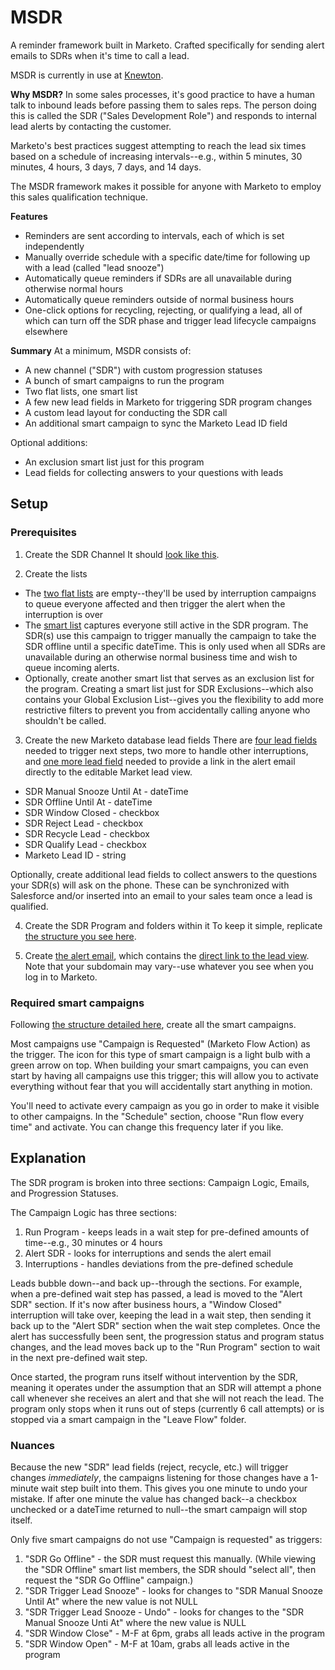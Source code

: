 # MSDR
A reminder framework built in Marketo. Crafted specifically for sending alert emails to SDRs when it's time to call a lead.

MSDR is currently in use at [Knewton](http://www.knewton.com/).

**Why MSDR?**
In some sales processes, it's good practice to have a human talk to inbound leads before passing them to sales reps. The person doing this is called the SDR ("Sales Development Role") and responds to internal lead alerts by contacting the customer.

Marketo's best practices suggest attempting to reach the lead six times based on a schedule of increasing intervals--e.g., within 5 minutes, 30 minutes, 4 hours, 3 days, 7 days, and 14 days.

The MSDR framework makes it possible for anyone with Marketo to employ this sales qualification technique.

**Features**
* Reminders are sent according to intervals, each of which is set independently
* Manually override schedule with a specific date/time for following up with a lead (called "lead snooze")
* Automatically queue reminders if SDRs are all unavailable during otherwise normal hours
* Automatically queue reminders outside of normal business hours
* One-click options for recycling, rejecting, or qualifying a lead, all of which can turn off the SDR phase and trigger lead lifecycle campaigns elsewhere

**Summary**
At a minimum, MSDR consists of:

* A new channel ("SDR") with custom progression statuses
* A bunch of smart campaigns to run the program
* Two flat lists, one smart list
* A few new lead fields in Marketo for triggering SDR program changes
* A custom lead layout for conducting the SDR call
* An additional smart campaign to sync the Marketo Lead ID field

Optional additions:

* An exclusion smart list just for this program
* Lead fields for collecting answers to your questions with leads

## Setup

### Prerequisites

 1. Create the SDR Channel
It should [look like this](https://github.com/superstrong/MSDR/blob/master/Admin%20Changes/sdr-channel-setup.png).

 2. Create the lists
* The [two flat lists](https://github.com/superstrong/MSDR/blob/master/DB%20Changes/lead-database-lists.png) are empty--they'll be used by interruption campaigns to queue everyone affected and then trigger the alert when the interruption is over
* The [smart list](https://github.com/superstrong/MSDR/blob/master/DB%20Changes/smart-list-sdr-offline.png) captures everyone still active in the SDR program. The SDR(s) use this campaign to trigger manually the campaign to take the SDR offline until a specific dateTime. This is only used when all SDRs are unavailable during an otherwise normal business time and wish to queue incoming alerts.
* Optionally, create another smart list that serves as an exclusion list for the program. Creating a smart list just for SDR Exclusions--which also contains your Global Exclusion List--gives you the flexibility to add more restrictive filters to prevent you from accidentally calling anyone who shouldn't be called.

 3. Create the new Marketo database lead fields
There are [four lead fields](https://github.com/superstrong/MSDR/blob/master/Admin%20Changes/lead-custom-fields-with-layout.png) needed to trigger next steps, two more to handle other interruptions, and [one more lead field](https://github.com/superstrong/MSDR/blob/master/Additional%20Campaigns/marketo-id-sync.png) needed to provide a link in the alert email directly to the editable Market lead view.
* SDR Manual Snooze Until At - dateTime
* SDR Offline Until At - dateTime
* SDR Window Closed - checkbox
* SDR Reject Lead - checkbox
* SDR Recycle Lead - checkbox
* SDR Qualify Lead - checkbox
* Marketo Lead ID - string

Optionally, create additional lead fields to collect answers to the questions your SDR(s) will ask on the phone. These can be synchronized with Salesforce and/or inserted into an email to your sales team once a lead is qualified.

 4. Create the SDR Program and folders within it
To keep it simple, replicate [the structure you see here](https://github.com/superstrong/MSDR/blob/master/program-overview.png).

 5. Create [the alert email](https://github.com/superstrong/MSDR/blob/master/_%20Program%20Layout/Emails/alert-email.png), which contains the [direct link to the lead view](https://github.com/superstrong/MSDR/blob/master/_%20Program%20Layout/Emails/lead-detail-URL.png). Note that your subdomain may vary--use whatever you see when you log in to Marketo.

### Required smart campaigns
Following [the structure detailed here](https://github.com/superstrong/MSDR/tree/master/_%20Program%20Layout), create all the smart campaigns.

Most campaigns use "Campaign is Requested" (Marketo Flow Action) as the trigger. The icon for this type of smart campaign is a light bulb with a green arrow on top. When building your smart campaigns, you can even start by having all campaigns use this trigger; this will allow you to activate everything without fear that you will accidentally start anything in motion.

You'll need to activate every campaign as you go in order to make it visible to other campaigns. In the "Schedule" section, choose "Run flow every time" and activate. You can change this frequency later if you like.

## Explanation
The SDR program is broken into three sections: Campaign Logic, Emails, and Progression Statuses.

The Campaign Logic has three sections:

 1. Run Program - keeps leads in a wait step for pre-defined amounts of time--e.g., 30 minutes or 4 hours
 2. Alert SDR - looks for interruptions and sends the alert email
 3. Interruptions - handles deviations from the pre-defined schedule

Leads bubble down--and back up--through the sections. For example, when a pre-defined wait step has passed, a lead is moved to the "Alert SDR" section. If it's now after business hours, a "Window Closed" interruption will take over, keeping the lead in a wait step, then sending it back up to the "Alert SDR" section when the wait step completes.  Once the alert has successfully been sent, the progression status and program status changes, and the lead moves back up to the "Run Program" section to wait in the next pre-defined wait step.

Once started, the program runs itself without intervention by the SDR, meaning it operates under the assumption that an SDR will attempt a phone call whenever she receives an alert and that she will not reach the lead. The program only stops when it runs out of steps (currently 6 call attempts) or is stopped via a smart campaign in the "Leave Flow" folder.

### Nuances

Because the new "SDR" lead fields (reject, recycle, etc.) will trigger changes _immediately_, the campaigns listening for those changes have a 1-minute wait step built into them. This gives you one minute to undo your mistake. If after one minute the value has changed back--a checkbox unchecked or a dateTime returned to null--the smart campaign will stop itself.

Only five smart campaigns do not use "Campaign is requested" as triggers:

 1. "SDR Go Offline" - the SDR must request this manually. (While viewing the "SDR Offline" smart list members, the SDR should "select all", then request the "SDR Go Offline" campaign.)
 2. "SDR Trigger Lead Snooze" - looks for changes to "SDR Manual Snooze Until At" where the new value is not NULL
 3. "SDR Trigger Lead Snooze - Undo" - looks for changes to the "SDR Manual Snooze Unti At" where the new value is NULL
 4. "SDR Window Close" - M-F at 6pm, grabs all leads active in the program
 5. "SDR Window Open" - M-F at 10am, grabs all leads active in the program